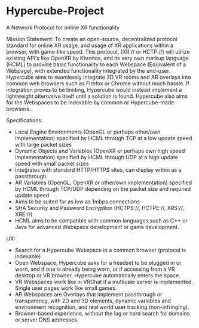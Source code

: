 # Hypercube-Project
A Network Protocol for online XR functionality

Mission Statement: 
To create an open-source, decentralized protocol standard for 
online XR usage, and usage of XR applications within a browser, with game-like
speed. This protocol, (XR:// or HCTP://) will utilize existing API's like OpenXR
​by Khronos, and its very own markup language (HCML) to provide basic functionality
​to each Webspace (Equivalent of a Webpage), with extended functionality integrated
by the end-user. Hypercube aims to seamlessly integrate 3D VR rooms and AR
overlays into common web browsers such as Firefox or Chrome without much hassle.
If integration proves to be limiting, Hypercube would instead implement a
lightweight alternative itself until a solution is found. Hypercube also aims for
the Webspaces to be indexable by common or Hypercube-made browsers.

Specifications:
- Local Engine Environments (OpenGL or perhaps other/own implementation) specified
  by HCML through TCP at a low update speed with large packet sizes
- Dynamic Objects and Variables (OpenXR or perhaps own high speed implementation)
  specified by HCML through UDP at a high update speed with small packet sizes
- Integrates with standard HTTP/HTTPS sites, can display within as a passthrough
- AR Variables (OpenGL, OpenXR or other/own implementation) specified by HCML
  through TCP/UDP depending on the packet size and required update speed
- Aims to be suited for as low as 1mbps connections
- SHA Security and Password Encryption (HCTPS://, HCTPE://, XRS://, XRE://)
- HCML aims to be compatible with common languages such as C++ or Java for
  advanced Webspace development or game development. 

UX:
- Search for a Hypercube Webspace in a common browser (protocol is indexable)
- Open Webspace, Hypercube asks for a headset to be plugged in or worn, and if
  one is already being worn, or if accessing from a VR desktop or VR browser,
  Hypercube automatically enters the space.
- VR Webspaces work like in VRChat if a multiuser server is implemented. Single
  user pages work like small games.
- AR Webspaces are Overlays that implement passthrough or transparency, with
  2D and 3D elements, dynamic variables and environment recognition, and real
  world user tracking (non-infringing).
- Browser-based experience, without the lag or hard search for domains or
  server DNS addresses.

